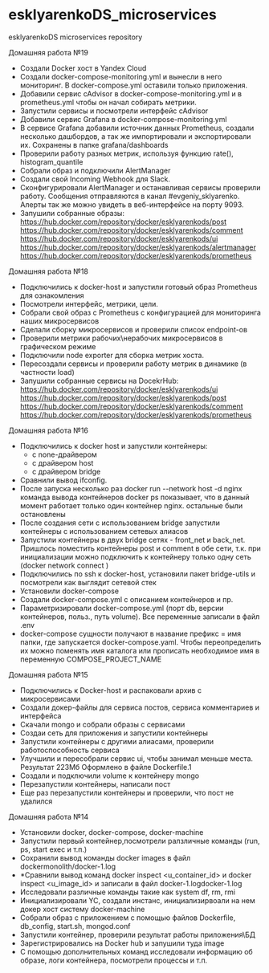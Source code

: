 # esklyarenkoDS_microservices
esklyarenkoDS microservices repository

Домашняя работа №19

- Создали Docker хост в Yandex Cloud
- Создали docker-compose-monitoring.yml и вынесли в него мониторинг. В docker-compose.yml оставили только приложения.
- Добавили сервис cAdvisor в docker-compose-monitoring.yml и в prometheus.yml чтобы он начал собирать метрики.
- Запустили сервисы и посмотрели интерфейс cAdvisor
- Добавили сервис Grafana в docker-compose-monitoring.yml
- В сервисе Grafana добавили источник данных Prometheus, создали несколько дашбордов, а так же импортировали и экспортировали их. Сохранены в папке grafana/dashboards
- Проверили работу разных метрик, используя функцию rate(), histogram_quantile
- Собрали образ и подключили AlertManager
- Создали свой Incoming Webhook для Slack.
- Сконфигурировали AlertManager и останавливая сервисы проверили работу. Сообщения отправляются в канал #evgeniy_sklyarenko. Алерты так же можно увидеть в веб-интерфейсе на порту 9093.
- Запушили собранные образы:
https://hub.docker.com/repository/docker/esklyarenkods/post
https://hub.docker.com/repository/docker/esklyarenkods/comment
https://hub.docker.com/repository/docker/esklyarenkods/ui
https://hub.docker.com/repository/docker/esklyarenkods/alertmanager
https://hub.docker.com/repository/docker/esklyarenkods/prometheus


Домашняя работа №18

- Подключились к docker-host и запустили готовый образ Prometheus для ознакомления
- Посмотрели интерфейс, метрики, цели.
- Собрали свой образ с Prometheus с конфигурацией для мониторинга наших микросервисов
- Сделали сборку микросервисов и проверили список endpoint-ов
- Проверили метрики рабочих\нерабочих микросервисов в графическом режиме
- Подключили node exporter для сборка метрик хоста.
- Пересоздали сервисы и проверили работу метрик в динамике (в частности load)
- Запушили собранные сервисы на DocekrHub:
  https://hub.docker.com/repository/docker/esklyarenkods/ui
  https://hub.docker.com/repository/docker/esklyarenkods/post
  https://hub.docker.com/repository/docker/esklyarenkods/comment
  https://hub.docker.com/repository/docker/esklyarenkods/prometheus

Домашняя работа №16

- Подключились к docker host  и запустили контейнеры:
  - с none-драйвером
  - с драйвером host
  - с драйвером bridge
- Сравнили вывод ifconfig.
- После запуска несколько раз docker run --network host -d nginx команда вывода контейнеров docker ps показывает, что в данный момент работает только один контейнер nginx. остальные были остановлены
- После создания сети с использованием bridge запустили контейнеры с использованием сетевых алиасов
-  Запустили контейнеры в двух bridge сетях - front_net и back_net. Пришлось поместить контейнеры post и comment  в обе сети, т.к. при инициализации можно подключить к контейнеру только одну сеть (docker network connect <network> <container>)
-  Подключились по ssh к docker-host, установили пакет bridge-utils и посмотрели как выглядит сетевой стек
- Установили docker-compose
- Создали docker-compose.yml с описанием контейнеров и пр.
- Параметризировали docker-compose.yml (порт db, версии контейнеров, польз., путь volume). Все переменные записали в файл .env
- docker-compose сущности получают в название префикс = имя папки, где запускается docker-compose.yaml. Чтобы переопределить их можно поменять имя каталога или прописать необходимое имя в переменную COMPOSE_PROJECT_NAME

Домашняя работа №15

- Подключились к Docker-host и распаковали архив с микросервисами
- Создали докер-файлы для сервиса постов, сервиса комментариев и интерфейса
- Скачали mongo и собрали образы с сервисами
- Создаи сеть для приложения и запустили контейнеры
- Запустили контейнеры с другими алиасами, проверили работоспособность сервиса
- Улучшили и пересобрали сервис ui, чтобы занимал меньше места. Результат 223Мб
  Оформлено в файле Dockerfile.1
- Создали и подключили volume к контейнеру mongo
- Перезапустили контейнеры, написали пост
- Еще раз перезапустили контейнеры и проверили, что пост не удалился

Домашняя работа №14

- Установили docker, docker-compose, docker-machine
- Запустили первый контейнер,посмотрели ралзличные команды (run, ps, start exec и т.п.)
- Сохранили вывод команды docker images в файл dockermonolith/docker-1.log
- *Сравнили вывод команд docker inspect <u_container_id> и docker inspect <u_image_id> и записали в файл docker-1.logdocker-1.log
- Исследовали различные команды такие как system df, rm, rmi
- Инициализировали YC, создали инстанс, инициализирвоали на нем докер хост систему docker-machine
- Собрали образ с приложением с помощью файлов Dockerfile, db_config, start.sh, mongod.conf
- Запустили контейнер, проверили результат работы приложения\БД
- Зарегистрировались на Docker hub и запушили туда image
- С помощью дополнительных команд исследовали информацию об образе, логи контейнера, посмотрели процессы и т.п.


